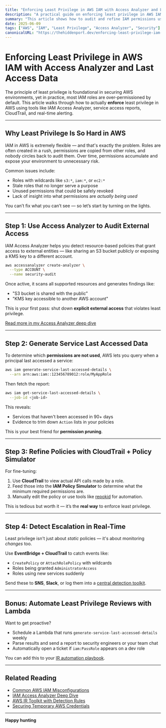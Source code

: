 ```yaml
---
title: "Enforcing Least Privilege in AWS IAM with Access Analyzer and Last Access Data"
description: "A practical guide on enforcing least privilege in AWS IAM by using IAM Access Analyzer and service Last Accessed data. Includes real workflows, auditing strategies, and automation tips."
summary: "This article shows how to audit and refine IAM permissions using Access Analyzer, CloudTrail, and service access history — enforcing least privilege the right way in AWS."
date: 2025-06-09
tags: ["AWS", "IAM", "Least Privilege", "Access Analyzer", "Security"]
canonicalURL: "https://thehiddenport.dev/enforcing-least-privilege-iam-access-analyzer"
---
```


# Enforcing Least Privilege in AWS IAM with Access Analyzer and Last Access Data

The principle of least privilege is foundational in securing AWS environments, yet in practice, most IAM roles are over-permissioned by default. This article walks through how to actually **enforce** least privilege in AWS using tools like IAM Access Analyzer, service access reports, CloudTrail, and real-time alerting.

---

## Why Least Privilege Is So Hard in AWS

IAM in AWS is extremely flexible — and that's exactly the problem. Roles are often created in a rush, permissions are copied from other roles, and nobody circles back to audit them. Over time, permissions accumulate and expose your environment to unnecessary risk.

Common issues include:
- Roles with wildcards like `s3:*`, `iam:*`, or `ec2:*`
- Stale roles that no longer serve a purpose
- Unused permissions that could be safely revoked
- Lack of insight into what permissions are *actually being used*

You can’t fix what you can’t see — so let’s start by turning on the lights.

---

## Step 1: Use Access Analyzer to Audit External Access

IAM Access Analyzer helps you detect resource-based policies that grant access to external entities — like sharing an S3 bucket publicly or exposing a KMS key to a different account.

```bash
aws accessanalyzer create-analyzer \
  --type ACCOUNT \
  --name security-audit
````

Once active, it scans all supported resources and generates findings like:

* "S3 bucket is shared with the public"
* "KMS key accessible to another AWS account"

This is your first pass: shut down **explicit external access** that violates least privilege.

[Read more in my Access Analyzer deep dive](../iam-access-analyzer-least-privilege/)

---

## Step 2: Generate Service Last Accessed Data

To determine which **permissions are not used**, AWS lets you query when a principal last accessed a service:

```bash
aws iam generate-service-last-accessed-details \
  --arn arn:aws:iam::123456789012:role/MyAppRole
```

Then fetch the report:

```bash
aws iam get-service-last-accessed-details \
  --job-id <job-id>
```

This reveals:

* Services that haven't been accessed in 90+ days
* Evidence to trim down `Action` lists in your policies

This is your best friend for **permission pruning**.

---

## Step 3: Refine Policies with CloudTrail + Policy Simulator

For fine-tuning:

1. Use **CloudTrail** to view actual API calls made by a role.
2. Feed those into the **IAM Policy Simulator** to determine what the minimum required permissions are.
3. Manually edit the policy or use tools like [repokid](https://github.com/Netflix/repokid) for automation.

This is tedious but worth it — it’s the **real way** to enforce least privilege.

---

## Step 4: Detect Escalation in Real-Time

Least privilege isn't just about *static* policies — it's about monitoring *changes* too.

Use **EventBridge + CloudTrail** to catch events like:

* `CreatePolicy` or `AttachRolePolicy` with wildcards
* Roles being granted `AdministratorAccess`
* Roles using new services suddenly

Send these to **SNS**, **Slack**, or log them into a [central detection toolkit](../aws-ir-toolkit/).

---

## Bonus: Automate Least Privilege Reviews with Lambda

Want to get proactive?

* Schedule a Lambda that runs `generate-service-last-accessed-details` weekly
* Parse results and send a report to security engineers or your team chat
* Automatically open a ticket if `iam:PassRole` appears on a dev role

You can add this to your [IR automation playbook](../aws-ir-playbook-template/).

---

## Related Reading

* [Common AWS IAM Misconfigurations](/posts/aws-security-misconfigurations/)
* [IAM Access Analyzer Deep Dive](/posts/iam-access-analyzer-least-privilege/)
* [AWS IR Toolkit with Detection Rules](/posts/aws-ir-toolkit/)
* [Securing Temporary AWS Credentials](/posts/aws-temporary-credentials-security/)

---

**Happy hunting**
